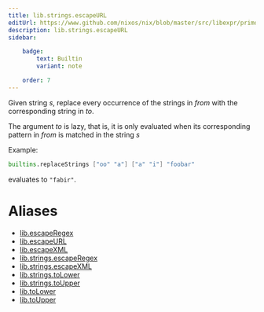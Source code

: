 ```yaml
---
title: lib.strings.escapeURL
editUrl: https://www.github.com/nixos/nix/blob/master/src/libexpr/primops.cc
description: lib.strings.escapeURL
sidebar:

    badge:
        text: Builtin
        variant: note

    order: 7
---
```


Given string *s*, replace every occurrence of the strings in *from*
with the corresponding string in *to*.

The argument *to* is lazy, that is, it is only evaluated when its corresponding pattern in *from* is matched in the string *s*

Example:

```nix
builtins.replaceStrings ["oo" "a"] ["a" "i"] "foobar"
```

evaluates to `"fabir"`.


# Aliases

- [lib.escapeRegex](./reference/lib/lib-escapeRegex)
- [lib.escapeURL](./reference/lib/lib-escapeURL)
- [lib.escapeXML](./reference/lib/lib-escapeXML)
- [lib.strings.escapeRegex](./reference/lib/strings/lib-strings-escapeRegex)
- [lib.strings.escapeXML](./reference/lib/strings/lib-strings-escapeXML)
- [lib.strings.toLower](./reference/lib/strings/lib-strings-toLower)
- [lib.strings.toUpper](./reference/lib/strings/lib-strings-toUpper)
- [lib.toLower](./reference/lib/lib-toLower)
- [lib.toUpper](./reference/lib/lib-toUpper)


